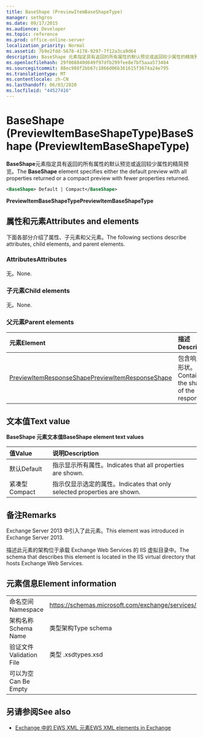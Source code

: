 ```yaml
---
title: BaseShape (PreviewItemBaseShapeType)
manager: sethgros
ms.date: 09/17/2015
ms.audience: Developer
ms.topic: reference
ms.prod: office-online-server
localization_priority: Normal
ms.assetid: 7b9e2fdd-5678-4178-9297-7f12a3ca9d64
description: BaseShape 元素指定具有返回的所有属性的默认预览或返回较少属性的精简预览。
ms.openlocfilehash: 29f008840d649f97dfb299fee8e7bf5aaa573404
ms.sourcegitcommit: 88ec988f2bb67c1866d06b361615f3674a24e795
ms.translationtype: MT
ms.contentlocale: zh-CN
ms.lasthandoff: 06/03/2020
ms.locfileid: "44527416"
---
```

# <a name="baseshape-previewitembaseshapetype"></a><span data-ttu-id="98e62-103">BaseShape (PreviewItemBaseShapeType)</span><span class="sxs-lookup"><span data-stu-id="98e62-103">BaseShape (PreviewItemBaseShapeType)</span></span>

<span data-ttu-id="98e62-104">**BaseShape**元素指定具有返回的所有属性的默认预览或返回较少属性的精简预览。</span><span class="sxs-lookup"><span data-stu-id="98e62-104">The **BaseShape** element specifies either the default preview with all properties returned or a compact preview with fewer properties returned.</span></span> 
  
```XML
<BaseShape> Default | Compact</BaseShape>
```

 <span data-ttu-id="98e62-105">**PreviewItemBaseShapeType**</span><span class="sxs-lookup"><span data-stu-id="98e62-105">**PreviewItemBaseShapeType**</span></span>
## <a name="attributes-and-elements"></a><span data-ttu-id="98e62-106">属性和元素</span><span class="sxs-lookup"><span data-stu-id="98e62-106">Attributes and elements</span></span>

<span data-ttu-id="98e62-107">下面各部分介绍了属性、子元素和父元素。</span><span class="sxs-lookup"><span data-stu-id="98e62-107">The following sections describe attributes, child elements, and parent elements.</span></span>
  
### <a name="attributes"></a><span data-ttu-id="98e62-108">Attributes</span><span class="sxs-lookup"><span data-stu-id="98e62-108">Attributes</span></span>

<span data-ttu-id="98e62-109">无。</span><span class="sxs-lookup"><span data-stu-id="98e62-109">None.</span></span>
  
### <a name="child-elements"></a><span data-ttu-id="98e62-110">子元素</span><span class="sxs-lookup"><span data-stu-id="98e62-110">Child elements</span></span>

<span data-ttu-id="98e62-111">无。</span><span class="sxs-lookup"><span data-stu-id="98e62-111">None.</span></span>
  
### <a name="parent-elements"></a><span data-ttu-id="98e62-112">父元素</span><span class="sxs-lookup"><span data-stu-id="98e62-112">Parent elements</span></span>

|<span data-ttu-id="98e62-113">**元素**</span><span class="sxs-lookup"><span data-stu-id="98e62-113">**Element**</span></span>|<span data-ttu-id="98e62-114">**描述**</span><span class="sxs-lookup"><span data-stu-id="98e62-114">**Description**</span></span>|
|:-----|:-----|
|[<span data-ttu-id="98e62-115">PreviewItemResponseShape</span><span class="sxs-lookup"><span data-stu-id="98e62-115">PreviewItemResponseShape</span></span>](previewitemresponseshape.md) <br/> |<span data-ttu-id="98e62-116">包含响应的形状。</span><span class="sxs-lookup"><span data-stu-id="98e62-116">Contains the shape of the response.</span></span>  <br/> |
   
## <a name="text-value"></a><span data-ttu-id="98e62-117">文本值</span><span class="sxs-lookup"><span data-stu-id="98e62-117">Text value</span></span>

<span data-ttu-id="98e62-118">**BaseShape 元素文本值**</span><span class="sxs-lookup"><span data-stu-id="98e62-118">**BaseShape element text values**</span></span>

|<span data-ttu-id="98e62-119">**值**</span><span class="sxs-lookup"><span data-stu-id="98e62-119">**Value**</span></span>|<span data-ttu-id="98e62-120">**说明**</span><span class="sxs-lookup"><span data-stu-id="98e62-120">**Description**</span></span>|
|:-----|:-----|
|<span data-ttu-id="98e62-121">默认</span><span class="sxs-lookup"><span data-stu-id="98e62-121">Default</span></span>  <br/> |<span data-ttu-id="98e62-122">指示显示所有属性。</span><span class="sxs-lookup"><span data-stu-id="98e62-122">Indicates that all properties are shown.</span></span>  <br/> |
|<span data-ttu-id="98e62-123">紧凑型</span><span class="sxs-lookup"><span data-stu-id="98e62-123">Compact</span></span>  <br/> |<span data-ttu-id="98e62-124">指示仅显示选定的属性。</span><span class="sxs-lookup"><span data-stu-id="98e62-124">Indicates that only selected properties are shown.</span></span>  <br/> |
   
## <a name="remarks"></a><span data-ttu-id="98e62-125">备注</span><span class="sxs-lookup"><span data-stu-id="98e62-125">Remarks</span></span>

<span data-ttu-id="98e62-126">Exchange Server 2013 中引入了此元素。</span><span class="sxs-lookup"><span data-stu-id="98e62-126">This element was introduced in Exchange Server 2013.</span></span>
  
<span data-ttu-id="98e62-127">描述此元素的架构位于承载 Exchange Web Services 的 IIS 虚拟目录中。</span><span class="sxs-lookup"><span data-stu-id="98e62-127">The schema that describes this element is located in the IIS virtual directory that hosts Exchange Web Services.</span></span>
  
## <a name="element-information"></a><span data-ttu-id="98e62-128">元素信息</span><span class="sxs-lookup"><span data-stu-id="98e62-128">Element information</span></span>

|||
|:-----|:-----|
|<span data-ttu-id="98e62-129">命名空间</span><span class="sxs-lookup"><span data-stu-id="98e62-129">Namespace</span></span>  <br/> |https://schemas.microsoft.com/exchange/services/2006/types  <br/> |
|<span data-ttu-id="98e62-130">架构名称</span><span class="sxs-lookup"><span data-stu-id="98e62-130">Schema Name</span></span>  <br/> |<span data-ttu-id="98e62-131">类型架构</span><span class="sxs-lookup"><span data-stu-id="98e62-131">Type schema</span></span>  <br/> |
|<span data-ttu-id="98e62-132">验证文件</span><span class="sxs-lookup"><span data-stu-id="98e62-132">Validation File</span></span>  <br/> |<span data-ttu-id="98e62-133">类型 .xsd</span><span class="sxs-lookup"><span data-stu-id="98e62-133">types.xsd</span></span>  <br/> |
|<span data-ttu-id="98e62-134">可以为空</span><span class="sxs-lookup"><span data-stu-id="98e62-134">Can Be Empty</span></span>  <br/> ||
   
## <a name="see-also"></a><span data-ttu-id="98e62-135">另请参阅</span><span class="sxs-lookup"><span data-stu-id="98e62-135">See also</span></span>



- [<span data-ttu-id="98e62-136">Exchange 中的 EWS XML 元素</span><span class="sxs-lookup"><span data-stu-id="98e62-136">EWS XML elements in Exchange</span></span>](ews-xml-elements-in-exchange.md)

